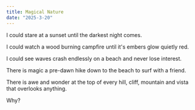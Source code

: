 ```yaml
---
title: Magical Nature
date: "2025-3-20"
---
```


I could stare at a sunset until the darkest night comes.

I could watch a wood burning campfire until it's embers glow quietly red.

I could see waves crash endlessly on a beach and never lose interest.

There is magic a pre-dawn hike down to the beach to surf with a friend.

There is awe and wonder at the top of every hill, cliff, mountain and vista that overlooks anything.

Why?